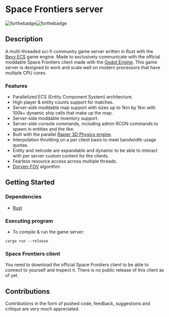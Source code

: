 
# Space Frontiers server

  

![forthebadge](https://forthebadge.com/images/badges/made-with-rust.svg)![forthebadge](https://forthebadge.com/images/badges/powered-by-black-magic.svg)

  

## Description

  

A multi-threaded sci-fi community game server written in Rust with the [Bevy ECS](https://bevyengine.org/) game engine. Made to exclusively communicate with the official moddable Space Frontiers client made with the [Godot Engine](https://godotengine.org/).
This game server is designed to work and scale well on modern processors that have multiple CPU cores.
  
### Features
* Parallelized ECS (Entity Component System) architecture.
* High player & entity counts support for matches.
* Server-side moddable map support with sizes up to 1km by 1km with 100k+ dynamic ship cells that make up the map.
* Server-side moddable inventory support.
* Server-side console commands, including admin RCON commands to spawn in entities and the like.
* Built with the parallel [Rapier 3D Physics engine](https://rapier.rs/).
* Interpolation throttling on a per client basis to meet bandwidth usage quotas.
* Entity and netcode are expandable and dynamic to be able to interact with per server custom content for the clients.
* Fearless resource access across multiple threads.
* [Doryen-FOV](https://github.com/jice-nospam/doryen-fov) algorithm.

## Getting Started

  

### Dependencies

  

* [Rust](https://www.rust-lang.org/)

  

  

### Executing program

  

* To compile & run the game server:

```
cargo run --release
```

### Space Frontiers client
You need to download the official Space Frontiers client to be able to connect to yourself and inspect it. There is no public release of this client as of yet.


## Contributions
Contributions in the form of pushed code, feedback, suggestions and critique are very much appreciated.